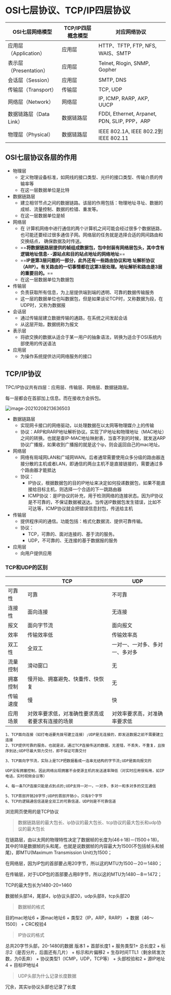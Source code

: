 # OSI七层协议、TCP/IP四层协议

| OSI七层网络模型         | TCP/IP四层概念模型 | 对应网络协议                                 |
| ----------------------- | ------------------ | -------------------------------------------- |
| 应用层（Application）   | 应用层             | HTTP、TFTP, FTP, NFS, WAIS、SMTP             |
| 表示层（Presentation）  | 应用层             | Telnet, Rlogin, SNMP, Gopher                 |
| 会话层（Session）       | 应用层             | SMTP, DNS                                    |
| 传输层（Transport）     | 传输层             | TCP, UDP                                     |
| 网络层（Network）       | 网络层             | IP, ICMP, RARP, AKP, UUCP                    |
| 数据链路层（Data Link） | 数据链路层         | FDDI, Ethernet, Arpanet, PDN, SLIP, PPP，ARP |
| 物理层（Physical）      | 数据链路层         | IEEE 802.1A, IEEE 802.2到IEEE 802.11         |

## OSI七层协议各层的作用

- 物理层
  - 定义物理设备标准，如网线的接口类型、光纤的接口类型、传输介质的传输率等
  - 在这一层数据单位是比特
- 数据链路层
  - 建立相邻节点之间的数据链路。该层的作用包括：物理地址寻址、数据的成帧、流量控制、数据的检错、重发等。
  - 在这一层数据单位是帧
- 网络层
  - 在 计算机网络中进行通信的两个计算机之间可能会经过很多个数据链路，也可能还要经过很多通信子网。网络层的任务就是选择合适的网间路由和交换结点， 确保数据及时传送。
  - ==**将数据链路层提供的帧组成数据包，包中封装有网络层包头，其中含有逻辑地址信息- -源站点和目的站点地址的网络地址**==
  - ==**IP是第3层问题的一部分，此外还有一些路由协议和地 址解析协议（ARP）。有关路由的一切事情都在这第3层处理。地址解析和路由是3层的重要目的。**==
  - 在这一层数据单位为数据包
- 传输层
  - 负责获取所有信息，为上层提供端到端的透明、可靠的数据传输服务
  - 这一层的数据单位也叫数据包，但是如果谈论TCP时，又称数据为段，在UDP时，又称为数据报
- 会话层
  - 通过传输层建立数据传输的通路，在系统之间发起会话
  - 从这层开始，数据统称为报文
- 表示层
  - 将欲交换的数据从适合于某一用户的抽象语法，转换为适合于OSI系统内部使用的传送语法
- 应用层
  - 为操作系统提供访问网络服务的接口



## TCP/IP协议

TPC/IP协议共有四层：应用层、传输层、网络层、数据链路层。

每一层都会在首部加上信息。而在接收方会拆包。

![image-20210208213636503](https://gitee.com/super-jimwang/img/raw/master/img/20210208213636.png)

- 数据链路层
  - 实现网卡接口的网络驱动，以处理数据在以太网等物理媒介上的传输
  - 协议：ARP和RARP地址解析协议。实现了IP地址和物理地址（MAC地址）之间的转换。也就是查IP-MAC地址映射表，当查不到的时候，就发送ARP协议广播报，如果收到广播报的就是这个ip，则会返回自己的mac地址。
- 网络层
  - 网络有局域网LAN和广域网WAN。后者通常需要使用众多分级的路由器连接分散的主机或者LAN，即通信的两台主机不是直接链接的，需要通过多个路由器才能抵达
  - 协议：
    - IP协议，根据数据包的目的IP地址来决定如何投递数据包，如果不能直接给目标主机，则选择一个合适的下一跳路由器
    - ICMP协议：是IP协议的补充，用于检测网络的连接状态。因为IP协议是不可靠的，不保证数据被送达。当传送IP数据包发生错误，比如不可达等，ICMP协议就会把错误信息封包，传送给主机
- 传输层
  - 提供程序间的通信。功能包括：格式化数据流、提供可靠传输。
  - 协议：
    - TCP，可靠的、面对连接的、基于流的服务。
    - UDP，不可靠的、无连接的基于数据报的服务
- 应用层
  - 向用户提供应用

### TCP和UDP的区别

|          | **TCP**                                          | **UDP**                        |
| -------- | ------------------------------------------------ | ------------------------------ |
| 可靠性   | 可靠                                             | 不可靠                         |
| 连接性   | 面向连接                                         | 无连接                         |
| 报文     | 面向字节流                                       | 面向报文                       |
| 效率     | 传输效率低                                       | 传输效率高                     |
| 双工性   | 全双工                                           | 一对一、一对多、多对一、多对多 |
| 流量控制 | 滑动窗口                                         | 无                             |
| 拥塞控制 | 慢开始、拥塞避免、快重传、快恢复                 | 无                             |
| 传输速度 | 慢                                               | 快                             |
| 应用场景 | 对效率要求低，对准确性要求高或者要求有连接的场景 | 对效率要求高，对准确率要求低   |

```
1、TCP面向连接（如打电话要先拨号建立连接）;UDP是无连接的，即发送数据之前不需要建立连接
2、TCP提供可靠的服务。也就是说，通过TCP连接传送的数据，无差错，不丢失，不重复，且按序到达;UDP尽最大努力交付，即不保证可靠交付

3、TCP面向字节流，实际上是TCP把数据看成一连串无结构的字节流;UDP是面向报文的

UDP没有拥塞控制，因此网络出现拥塞不会使源主机的发送速率降低（对实时应用很有用，如IP电话，实时视频会议等）

4、每一条TCP连接只能是点到点的;UDP支持一对一，一对多，多对一和多对多的交互通信

5、TCP首部开销20字节;UDP的首部开销小，只有8个字节
6、TCP的逻辑通信信道是全双工的可靠信道，UDP则是不可靠信道
```

浏览网页使用的是TCP协议

> 数据链路层的最大包长、ip协议的最大包长、tcp协议的最大包长和udp协议的最大包长

在链路层，由以太网的物理特性决定了数据帧的长度为(46＋18)－(1500＋18)，其中的18是数据帧的头和尾，也就是说数据帧的内容最大为1500(不包括帧头和帧尾)，即MTU(Maximum Transmission Unit)为1500； 

在网络层，因为IP包的首部要占用20字节，所以这的MTU为1500－20＝1480；　

在传输层，对于UDP包的首部要占用8字节，所以这的MTU为1480－8＝1472；

TCP的最大包长为1480-20=1460

数据帧头部14，尾部4，ip协议头部20，udp头部8，tcp头部20

> 数据帧的格式

目的mac地址6 + 源mac地址6 + 类型2（IP，ARP，RARP） + 数据（46～1500） + CRC校验4

> IP协议的格式

总共20字节头部，20-1480的数据
版本1 + 首部长度1 + 服务类型1+ 总长度2 + 标示2（是否分片，后面还有几片） + 标示和片偏移2 + 生存时间TTL1（剩余转发次数，为0丢弃） +  协议类型1（ICMP，UDP，TCP等） + 头部校验和2 + 源IP地址4 + 目标IP地址4

> UDP头部为什么记录长度数据

冗余，其实ip协议头部也记录了长度